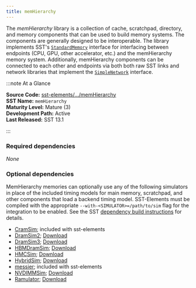 ```yaml
---
title: memHierarchy
---
```


The *memHierarchy* library is a collection of cache, scratchpad, directory, and memory components that can be used to build memory systems. The components are generally designed to be interoperable. The library implements SST's [`StandardMemory`](../../core/iface/StandardMem/class.md) interface for interfacing between endpoints (CPU, GPU, other accelerator, etc.) and the memHierarchy memory system. Additionally, memHierarchy components can be connected to each other and endpoints via both both raw SST links and network libraries that implement the [`SimpleNetwork`](../../core/iface/SimpleNetwork/class.md) interface.

:::note At a Glance

**Source Code:** [sst-elements/.../memHierarchy](https://github.com/sstsimulator/sst-elements/tree/master/src/sst/elements/memHierarchy) &nbsp;  
**SST Name:** `memHierarchy` &nbsp;  
**Maturity Level:** Mature (3) &nbsp;  
**Development Path:** Active &nbsp;   
**Last Released:** SST 13.1

:::

### Required dependencies
*None*

### Optional dependencies
MemHierarchy memories can optionally use any of the following simulators in place of the included timing models for main memory, scratchpad, and other components that load a backend timing model. SST-Elements must be compiled with the appropriate `--with-<SIMULATOR>=/path/to/sim` flag for the integration to be enabled. See the SST [dependency build instructions](http://sst-simulator.org/SSTPages/SSTBuildAndInstall_13dot0dot0_SeriesAdditionalExternalComponents/) for details.

* [CramSim](../cramsim/intro); included with sst-elements
* [DramSim2](https://github.com/dramninjaUMD/DRAMSim2); [Download](https://github.com/dramninjasUMD/DRAMSim2/archive/v2.2.2.tar.gz)
* [DramSim3](https::/github.com/umd-memsys/dramsim3); [Download](https://github.com/umd-memsys/dramsim3)
* [HBMDramSim](https://github.com/tactcomplabs/HBM); [Download](https://github.com/tactcomplabs/HBM/releases/tag/sst-8.0.0-release)
* [HMCSim](https://github.com/tactcomplabs/gc64-hmcsim); [Download](https://github.com/tactcomplabs/gc64-hmcsim/archive/sst-8.0.0-release.zip)
* [HybridSim](https://github.com/jimstevens2001/HybridSim); [Download](https://github.com/jimstevens2001/HybridSim/archive/v2.0.1.tar.gz)
* [messier](../messier/intro); included with sst-elements
* [NVDIMMSim](https://github.com/jimstevens2001/NVDIMMSim/); [Download](https://github.com/jimstevens2001/NVDIMMSIM/archive/v2.0.0.tar.gz)
* [Ramulator](https://github.com/CMU-SAFARI/ramulator/); [Download](https://github.com/CMU-SAFARI/ramulator/archive/master.zip)

